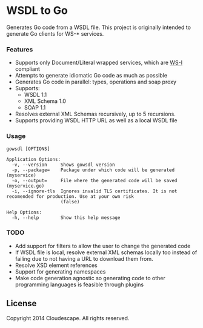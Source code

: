 # WSDL to Go
Generates Go code from a WSDL file. This project is originally intended to generate Go clients for WS-* services.

### Features
* Supports only Document/Literal wrapped services, which are [WS-I](http://ws-i.org/) compliant
* Attempts to generate idiomatic Go code as much as possible
* Generates Go code in parallel: types, operations and soap proxy
* Supports: 
	* WSDL 1.1
	* XML Schema 1.0
	* SOAP 1.1
* Resolves external XML Schemas recursively, up to 5 recursions.
* Supports providing WSDL HTTP URL as well as a local WSDL file

### Usage
```
gowsdl [OPTIONS]

Application Options:
  -v, --version     Shows gowsdl version
  -p, --package=    Package under which code will be generated (myservice)
  -o, --output=     File where the generated code will be saved (myservice.go)
  -i, --ignore-tls  Ignores invalid TLS certificates. It is not recomended for production. Use at your own risk
                    (false)

Help Options:
  -h, --help        Show this help message
```

### TODO
* Add support for filters to allow the user to change the generated code
* If WSDL file is local, resolve external XML schemas locally too instead of failing due to not having a URL to download them from.
* Resolve XSD element references
* Support for generating namespaces
* Make code generation agnostic so generating code to other programming languages is feasible through plugins


## License
Copyright 2014 Cloudescape. All rights reserved.


